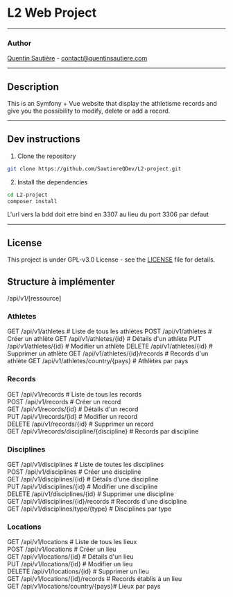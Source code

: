 # L2 Web Project

-----

### Author

[Quentin Sautière](https://github.com/SautiereQDev) - [contact@quentinsautiere.com](mailto:contact@quentinsautiere.com)

-----

## Description

This is an Symfony + Vue website that display the athletisme records and give you the possibility to modify, delete or
add a record.

----- 

## Dev instructions

1. Clone the repository

```bash
git clone https://github.com/SautiereQDev/L2-project.git
```

2. Install the dependencies

```bash
cd L2-project
composer install
```

L'url vers la bdd doit etre bind en 3307 au lieu du port 3306 par defaut


-----

## License

This project is under GPL-v3.0 License - see the [LICENSE](LICENSE) file for details.

## Structure à implémenter

/api/v1/[ressource]

### Athletes

GET /api/v1/athletes # Liste de tous les athlètes
POST /api/v1/athletes # Créer un athlète
GET /api/v1/athletes/{id} # Détails d'un athlète
PUT /api/v1/athletes/{id} # Modifier un athlète
DELETE /api/v1/athletes/{id} # Supprimer un athlète
GET /api/v1/athletes/{id}/records # Records d'un athlète
GET /api/v1/athletes/country/{pays} # Athlètes par pays

### Records

GET /api/v1/records # Liste de tous les records  
POST /api/v1/records # Créer un record    
GET /api/v1/records/{id} # Détails d'un record   
PUT /api/v1/records/{id} # Modifier un record   
DELETE /api/v1/records/{id} # Supprimer un record  
GET /api/v1/records/discipline/{discipline} # Records par discipline

### Disciplines

GET /api/v1/disciplines # Liste de toutes les disciplines  
POST /api/v1/disciplines # Créer une discipline   
GET /api/v1/disciplines/{id} # Détails d'une discipline  
PUT /api/v1/disciplines/{id} # Modifier une discipline   
DELETE /api/v1/disciplines/{id} # Supprimer une discipline   
GET /api/v1/disciplines/{id}/records # Records d'une discipline   
GET /api/v1/disciplines/type/{type} # Disciplines par type

### Locations

GET /api/v1/locations # Liste de tous les lieux   
POST /api/v1/locations # Créer un lieu   
GET /api/v1/locations/{id} # Détails d'un lieu  
PUT /api/v1/locations/{id} # Modifier un lieu   
DELETE /api/v1/locations/{id} # Supprimer un lieu   
GET /api/v1/locations/{id}/records # Records établis à un lieu   
GET /api/v1/locations/country/{pays}# Lieux par pays   